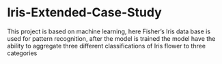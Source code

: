 # Iris-Extended-Case-Study

This project is based on machine learning, here Fisher’s Iris data base is used for pattern recognition, after the model is trained the model have the ability to aggregate three different classifications of Iris flower to three categories
